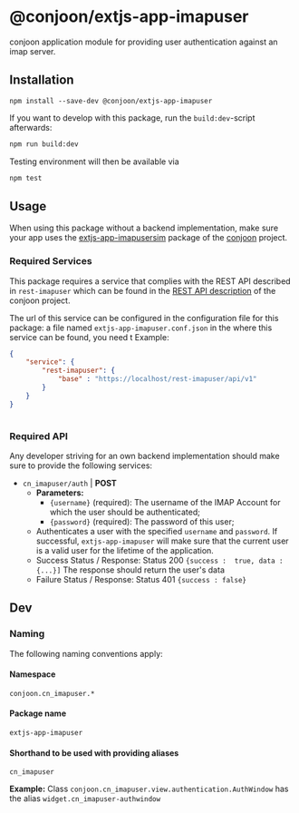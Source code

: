 # @conjoon/extjs-app-imapuser
conjoon application module for providing user authentication against an imap server. 

## Installation
```
npm install --save-dev @conjoon/extjs-app-imapuser
```

If you want to develop with this package, run the `build:dev`-script afterwards:
```bash
npm run build:dev
```
Testing environment will then be available via

```bash
npm test
```

## Usage
When using this package without a backend implementation, make sure your app uses the [extjs-app-imapusersim](https://github.com/conjoon/extjs-app-imapusersim) package  of the [conjoon](https://github.com/conjoon) project.

### Required Services
This package requires a service that complies with the REST API described in `rest-imapuser` which can be found 
in the [REST API description](https://github.com/conjoon/rest-api-descriptions) of the conjoon project.

The url of this service can be configured in the configuration file for this package: a file named `extjs-app-imapuser.conf.json` in the  where this service can be found, you need t
Example:
```json
{
    "service": {
        "rest-imapuser": {
            "base" : "https://localhost/rest-imapuser/api/v1"
        }
    }
}
    
```

### Required API
Any developer striving for an own backend implementation should make sure to provide the following services:

* `cn_imapuser/auth` | **POST**
    * **Parameters:**
        * `{username}` (required): The username of the IMAP Account for which the user should be authenticated;
        * `{password}` (required): The password of this user;
    * Authenticates a user with the specified `username` and `password`. If successful, `extjs-app-imapuser` will make sure that the current user is a valid user for the lifetime of the application.
    * Success Status / Response: Status 200 `{success :  true, data : {...}]` The response should return the user's data
    * Failure Status / Response: Status 401 `{success : false}`


## Dev
### Naming
The following naming conventions apply:

#### Namespace
`conjoon.cn_imapuser.*`
#### Package name
`extjs-app-imapuser`
#### Shorthand to be used with providing aliases
`cn_imapuser`

**Example:**
Class `conjoon.cn_imapuser.view.authentication.AuthWindow` has the alias `widget.cn_imapuser-authwindow`
